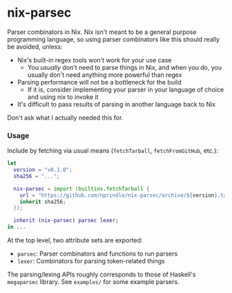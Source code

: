 # nix-parsec

Parser combinators in Nix. Nix isn't meant to be a general purpose programming
language, so using parser combinators like this should really be avoided,
unless:

- Nix's built-in regex tools won't work for your use case
  - You _usually_ don't need to parse things in Nix, and when you do, you
    usually don't need anything more powerful than regex
- Parsing performance will not be a bottleneck for the build
  - If it is, consider implementing your parser in your language of choice and
    using nix to invoke it
- It's difficult to pass results of parsing in another language back to Nix

Don't ask what I actually needed this for.

### Usage

Include by fetching via usual means (`fetchTarball`, `fetchFromGitHub`, etc.):

```nix
let
  version = "v0.1.0";
  sha256 = "...";

  nix-parsec = import (builtins.fetchTarball {
    url = "https://github.com/nprindle/nix-parsec/archive/${version}.tar.gz";
    inherit sha256;
  });

  inherit (nix-parsec) parsec lexer;
in ...
```

At the top level, two attribute sets are exported:

- `parsec`: Parser combinators and functions to run parsers
- `lexer`: Combinators for parsing token-related things

The parsing/lexing APIs roughly corresponds to those of Haskell's `megaparsec`
library. See `examples/` for some example parsers.

